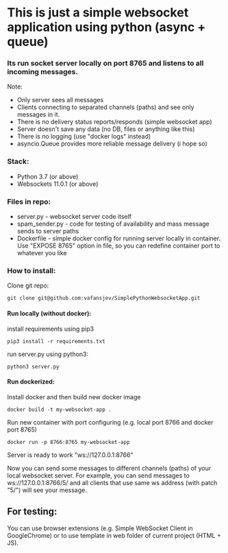 # This is just a simple websocket application using python (async + queue)

### Its run socket server locally on port 8765 and listens to all incoming messages.
Note:
- Only server sees all messages
- Clients connecting to separated channels (paths) and see only messages in it.
- There is no delivery status reports/responds (simple websocket app)
- Server doesn't save any data (no DB, files or anything like this)
- There is no logging (use "docker logs" instead)
- asyncio.Queue provides more reliable message delivery (i hope so)

### Stack:
- Python 3.7 (or above)
- Websockets 11.0.1 (or above)

### Files in repo:
- server.py - websocket server code itself
- spam_sender.py - code for testing of availability and mass message sends to server paths
- Dockerfile - simple docker config for running server locally in container. Use "EXPOSE 8765" option in file, so you can redefine container port to whatever you like


### How to install:
Clone git repo:
```
git clone git@github.com:vafansjev/SimplePythonWebsocketApp.git
```


#### Run locally (without docker): 
install requirements using pip3
```
pip3 install -r requirements.txt
```

run server.py using python3:
```
python3 server.py
```

#### Run dockerized:
Install docker and then build new docker image
```
docker build -t my-websocket-app .
```

Run new container with port configuring (e.g. local port 8766 and docker port 8765)
```
docker run -p 8766:8765 my-websocket-app
```

Server is ready to work "ws://127.0.0.1:8766"

Now you can send some messages to different channels (paths) of your local websocket server.
For example, you can send messages to ws://127.0.0.1:8766/5/
and all clients that use same ws address (with patch "5/") will see your message.


## For testing:
You can use browser extensions (e.g. Simple WebSocket Client in GoogleChrome) or to use template in web folder of current project (HTML + JS).
